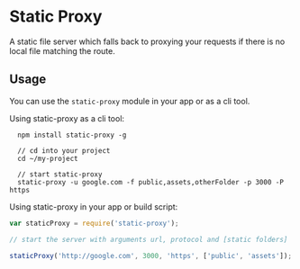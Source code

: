 # Static Proxy

A static file server which falls back to proxying your requests if there is no local file matching the route.

## Usage

You can use the `static-proxy` module in your app or as a cli tool.

Using static-proxy as a cli tool:

```
  npm install static-proxy -g

  // cd into your project
  cd ~/my-project

  // start static-proxy
  static-proxy -u google.com -f public,assets,otherFolder -p 3000 -P https
```

Using static-proxy in your app or build script:

```javascript
var staticProxy = require('static-proxy');

// start the server with arguments url, protocol and [static folders]

staticProxy('http://google.com', 3000, 'https', ['public', 'assets']);
```
